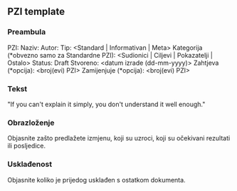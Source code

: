 ## PZI template

### Preambula

PZI: <broj kojeg treba dodijeliti>
Naziv: <Naziv PZIa>
Autor: <Ime i email addresa autora>
Tip: <Standard | Informativan | Meta>
Kategorija (*obvezno samo za Standardne PZI): <Sudionici | Ciljevi | Pokazatelji | Ostalo> 
Status: Draft
Stvoreno: <datum izrade (dd-mm-yyyy)>
Zahtjeva (*opcija): <broj(evi) PZI>
Zamijenjuje (*opcija): <broj(evi) PZI>

### Tekst
"If you can't explain it simply, you don't understand it well enough."

### Obrazloženje
Objasnite zašto predlažete izmjenu, koji su uzroci, koji su očekivani rezultati ili posljedice.

### Usklađenost
Objasnite koliko je prijedog usklađen s ostatkom dokumenta.
